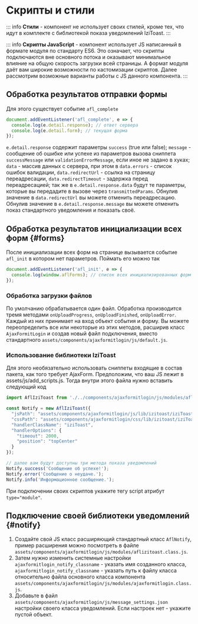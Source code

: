 # Скрипты и стили

::: info
**Стили** - компонент не использует своих стилей, кроме тех, что идут в комплекте с библиотекой показа уведомлений IziToast.
:::

::: info
**Скрипты JavaScript** - компонент использует JS написанный в формате модуля по стандарту ES6. Это означает, что скрипты подключаются вне основного потока и оказывают минимальное влияние на общую скорость загрузки всей страницы. А формат модуля даёт вам широкие возможности по кастомизации скриптов. Далее рассмотрим возможные варианты работы с JS данного компонента.
:::

## Обработка результатов отправки формы

Для этого существует событие `afl_complete`

```js
document.addEventListener('afl_complete', e => {
  console.log(e.detail.response); // ответ сервера
  console.log(e.detail.form); // текущая форма
});
```

`e.detail.response` содержит параметры `success` (true или false); `message` - сообщение об ошибке или успехе из параметров вызова сниппета `successMessage` или `validationErrorMessage`, если иное не задано в хуках; `data` - массив данных с сервера, при этом в `data.errors` - список ошибок валидации, `data.redirectUrl` - ссылка на страницу переадресации, `data.redirectTimeout` - задержка перед переадресацией; так же в `e.detail.response.data` будут те параметры, которые вы передадите в вызове через `transmittedParams`.
Обнулив значение в `data.redirectUrl` вы можете отменить переадресацию.
Обнулив значение в `e.detail.response.message` вы можете отменить показ стандартного уведомления и показать своё.

## Обработка результатов инициализации всех форм {#forms}

После инициализации всех форм на странице вызывается событие `afl_init` в котором нет параметров. Поймать его можно так

```js
document.addEventListener('afl_init', e => {
  console.log(window.aflForms); // список всех инициализированных форм
});
```

### Обработка загрузки файлов

По умолчанию обрабатывается один файл. Обработка производится тремя методами `onUploadProgress`, `onUploadFinished`, `onUploadError`. Каждый из них принимает на вход объект события и форму. Вы можете переопределить все или некоторые из этих методов, расширив класс `AjaxFormitLogin` и создав новый файл подключения, вместо стандартного `assets/components/ajaxformitlogin/js/default.js`.

### Использование библиотеки IziToast

Для этого необязательно использовать сниппеты входящие в состав пакета, как того требует AjaxForm.
Предположим, что ваш JS лежит в assets/js/add_scripts.js. Тогда внутри этого файла нужно вставить следующий код

```js
import AflIziToast from './../components/ajaxformitlogin/js/modules/aflizitoast.class.js';

const Notify = new AflIziToast({
  "jsPath": "assets/components/ajaxformitlogin/js/lib/izitoast/iziToast.min.js",
  "cssPath": "assets/components/ajaxformitlogin/css/lib/izitoast/iziToast.min.css",
  "handlerClassName": "iziToast",
  "handlerOptions": {
    "timeout": 2000,
    "position": "topCenter"
  }
});

// далее вам будут доступны три метода показа уведомлений
Notify.success('Сообщение об успехе!');
Notify.error('Сообщение о неудаче.');
Notify.info('Информационное сообщение.');
```

При подключении своих скриптов укажите тегу script атрибут `type="module"`.

## Подключение своей библиотеки уведомлений {#notify}

1. Создайте свой JS класс расширяющий стандартный класс `AflNotify`, пример расширения можно посмотреть в файле
   `assets/components/ajaxformitlogin/js/modules/aflizitoast.class.js`.
2. Затем нужно изменить системные настройки `ajaxformitlogin_notify_classname` - указать имя созданного класса, `ajaxformitlogin_notify_classname` - указать путь к файлу класса относительно файла основного класса компонента `assets/components/ajaxformitlogin/js/modules/ajaxformitlogin.class.js`.
3. Добавьте в файл `assets/components/ajaxformitlogin/js/message_settings.json` настройки своего класса уведомлений. Если настроек нет - укажите пустой объект.
